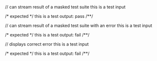 // can stream result of a masked test suite
this is a test input

/* expected */
this is a test output: pass
/**/

// can stream result of a masked test suite with an error
this is a test input

/* expected */
this is a test output: fail
/**/

// displays correct error
this is a test input

/* expected */
this is a test output: fail
/**/